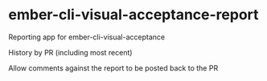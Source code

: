 # ember-cli-visual-acceptance-report
Reporting app for ember-cli-visual-acceptance

History by PR (including most recent)

Allow comments against the report to be posted back to the PR

